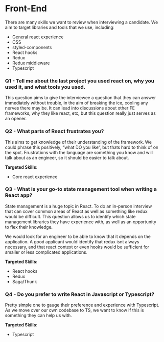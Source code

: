 # Front-End

There are many skills we want to review when interviewing a candidate. We aim to target libraries and tools that we use, including:

- General react experience
- CSS
- styled-components
- React hooks
- Redux
- Redux middleware
- Typescript

### Q1 - Tell me about the last project you used react on, why you used it, and what tools you used.

This question aims to give the interviewee a question that they can answer immediately without trouble, in the aim of breaking the ice, cooling any nerves there may be. It can lead into discussions about other FE frameworks, why they like react, etc, but this question really just serves as an opener.

### Q2 - What parts of React frustrates you?

This aims to get knowledge of their understanding of the framework. We could phrase this positively, “what DO you like”, but thats hard to think of on the spot. Frustrations with the language are something you know and will talk about as an engineer, so it should be easier to talk about.

**Targeted Skills:**

- Core react experience

### Q3 - What is your go-to state management tool when writing a React app?

State management is a huge topic in React. To do an in-person interview that can cover common areas of React as well as something like redux would be difficult. This question allows us to identify which state management libraries they have experience with, as well as an opportunity to flex their knowledge. 

We would look for an engineer to be able to know that it depends on the application. A good applicant would identify that redux isnt always necessary, and that react context or even hooks would be sufficient for smaller or less complicated applications.

**Targeted Skills:**

- React hooks
- Redux
- Saga/Thunk

### Q4 - Do you prefer to write React in Javascript or Typescript?

Pretty simple one to gauge their preference and experience with Typescript. As we move over our own codebase to TS, we want to know if this is something they can help us with.

**Targeted Skills:**

- Typescript
